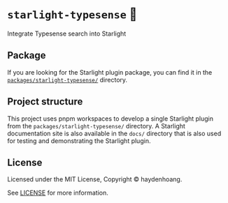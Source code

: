 # `starlight-typesense` 🔋

Integrate Typesense search into Starlight

## Package

If you are looking for the Starlight plugin package, you can find it in the [`packages/starlight-typesense/`](/packages/starlight-typesense/) directory.

## Project structure

This project uses pnpm workspaces to develop a single Starlight plugin from the `packages/starlight-typesense/` directory. A Starlight documentation site is also available in the `docs/` directory that is also used for testing and demonstrating the Starlight plugin.

## License

Licensed under the MIT License, Copyright © haydenhoang.

See [LICENSE](/LICENSE) for more information.
